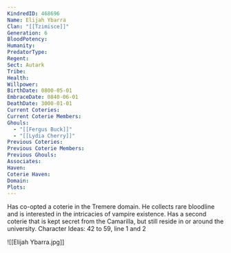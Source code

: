```yaml
---
KindredID: 468696
Name: Elijah Ybarra
Clan: "[[Tzimisce]]"
Generation: 6
BloodPotency: 
Humanity: 
PredatorType: 
Regent: 
Sect: Autark
Tribe: 
Health: 
Willpower: 
BirthDate: 0800-05-01
EmbraceDate: 0840-06-01
DeathDate: 3000-01-01
Current Coteries: 
Current Coterie Members: 
Ghouls:
  - "[[Fergus Buck]]"
  - "[[Lydia Cherry]]"
Previous Coteries: 
Previous Coterie Members: 
Previous Ghouls: 
Associates: 
Haven: 
Coterie Haven: 
Domain: 
Plots:
---
```


Has co-opted a coterie in the Tremere domain. He collects rare bloodline and is interested in the intricacies of vampire existence. Has a second coterie that is kept secret from the Camarilla, but still reside in or around the university.
Character Ideas: 
42 to 59, line 1 and 2

![[Elijah Ybarra.jpg]]